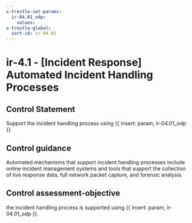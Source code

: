 ```yaml
---
x-trestle-set-params:
  ir-04.01_odp:
    values:
x-trestle-global:
  sort-id: ir-04.01
---
```


# ir-4.1 - \[Incident Response\] Automated Incident Handling Processes

## Control Statement

Support the incident handling process using {{ insert: param, ir-04.01_odp }}.

## Control guidance

Automated mechanisms that support incident handling processes include online incident management systems and tools that support the collection of live response data, full network packet capture, and forensic analysis.

## Control assessment-objective

the incident handling process is supported using {{ insert: param, ir-04.01_odp }}.

